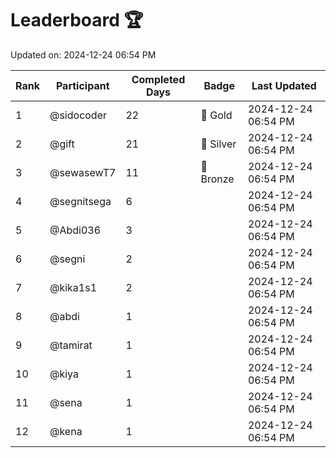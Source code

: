 # Leaderboard 🏆

Updated on: 2024-12-24 06:54 PM

| Rank | Participant       | Completed Days | Badge      | Last Updated         |
|------|-------------------|----------------|------------|----------------------|
| 1    | @sidocoder        | 22             | 🏅 Gold     | 2024-12-24 06:54 PM |
| 2    | @gift             | 21             | 🥈 Silver   | 2024-12-24 06:54 PM |
| 3    | @sewasewT7        | 11             | 🥉 Bronze   | 2024-12-24 06:54 PM |
| 4    | @segnitsega       | 6              |            | 2024-12-24 06:54 PM |
| 5    | @Abdi036          | 3              |            | 2024-12-24 06:54 PM |
| 6    | @segni            | 2              |            | 2024-12-24 06:54 PM |
| 7    | @kika1s1          | 2              |            | 2024-12-24 06:54 PM |
| 8    | @abdi             | 1              |            | 2024-12-24 06:54 PM |
| 9    | @tamirat          | 1              |            | 2024-12-24 06:54 PM |
| 10   | @kiya             | 1              |            | 2024-12-24 06:54 PM |
| 11   | @sena             | 1              |            | 2024-12-24 06:54 PM |
| 12   | @kena             | 1              |            | 2024-12-24 06:54 PM |
